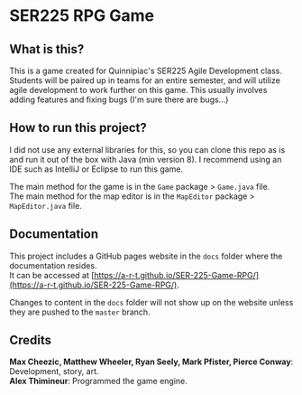 # SER225 RPG Game

## What is this?
This is a game created for Quinnipiac's SER225 Agile Development class.
Students will be paired up in teams for an entire semester, and will utilize agile development to work further on this game.
This usually involves adding features and fixing bugs (I'm sure there are bugs...)

## How to run this project?
I did not use any external libraries for this, so you can clone this repo as is and run it out of the box with Java (min version 8).
I recommend using an IDE such as IntelliJ or Eclipse to run this game.

The main method for the game is in the `Game` package > `Game.java` file.<br>
The main method for the map editor is in the `MapEditor` package > `MapEditor.java` file.

## Documentation
This project includes a GitHub pages website in the `docs` folder where the documentation resides.<br>
It can be accessed at [https://a-r-t.github.io/SER-225-Game-RPG/](https://a-r-t.github.io/SER-225-Game-RPG/).

Changes to content in the `docs` folder will not show up on the website unless they are pushed to the `master` branch.

## Credits
**Max Cheezic, Matthew Wheeler, Ryan Seely, Mark Pfister, Pierce Conway**: Development, story, art. <br>
**Alex Thimineur**: Programmed the game engine.
